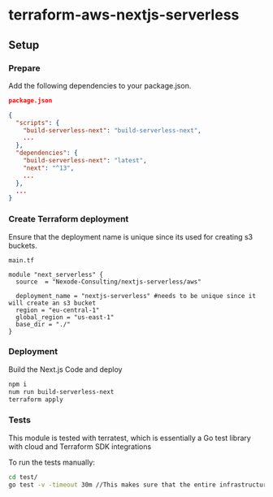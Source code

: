 # terraform-aws-nextjs-serverless


## Setup

### Prepare 

Add the following dependencies to your package.json.

```json
package.json

{
  "scripts": {
    "build-serverless-next": "build-serverless-next",
    ...
  },
  "dependencies": {
    "build-serverless-next": "latest",
    "next": "^13",
    ...
  },
  ...
}
```
### Create Terraform deployment

Ensure that the deployment name is unique since its used for creating s3 buckets.


```
main.tf

module "next_serverless" {
  source  = "Nexode-Consulting/nextjs-serverless/aws"

  deployment_name = "nextjs-serverless" #needs to be unique since it will create an s3 bucket
  region = "eu-central-1"
  global_region = "us-east-1"
  base_dir = "./"
}
```

### Deployment
Build the Next.js Code and deploy
```bash
npm i
num run build-serverless-next
terraform apply
```

### Tests
This module is tested with terratest, which is essentially a Go test library with cloud and Terraform SDK integrations

To run the tests manually:
```bash
cd test/
go test -v -timeout 30m //This makes sure that the entire infrastructure can be deployed, tested and destroyed, since Go packages time out at 10 minute mark. If you still timeout or your CI/CD tool is stuck, this is the first place to look.
```